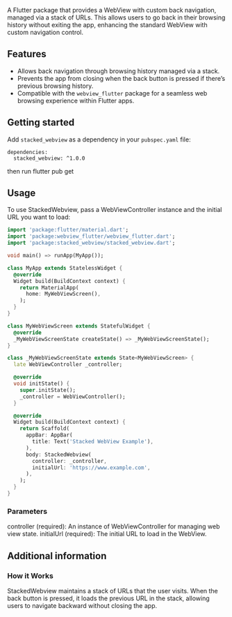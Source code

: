 <!--
This README describes the package. If you publish this package to pub.dev,
this README's contents appear on the landing page for your package.

For information about how to write a good package README, see the guide for
[writing package pages](https://dart.dev/tools/pub/writing-package-pages).

For general information about developing packages, see the Dart guide for
[creating packages](https://dart.dev/guides/libraries/create-packages)
and the Flutter guide for
[developing packages and plugins](https://flutter.dev/to/develop-packages).
-->

A Flutter package that provides a WebView with custom back navigation, managed via a stack of URLs. This allows users to go back in their browsing history without exiting the app, enhancing the standard WebView with custom navigation control.

## Features

- Allows back navigation through browsing history managed via a stack.
- Prevents the app from closing when the back button is pressed if there’s previous browsing history.
- Compatible with the `webview_flutter` package for a seamless web browsing experience within Flutter apps.

## Getting started

Add `stacked_webview` as a dependency in your `pubspec.yaml` file:

```ymal
dependencies:
  stacked_webview: ^1.0.0
```
then run flutter pub get


## Usage

To use StackedWebview, pass a WebViewController instance and the initial URL you want to load:

```dart
import 'package:flutter/material.dart';
import 'package:webview_flutter/webview_flutter.dart';
import 'package:stacked_webview/stacked_webview.dart';

void main() => runApp(MyApp());

class MyApp extends StatelessWidget {
  @override
  Widget build(BuildContext context) {
    return MaterialApp(
      home: MyWebViewScreen(),
    );
  }
}

class MyWebViewScreen extends StatefulWidget {
  @override
  _MyWebViewScreenState createState() => _MyWebViewScreenState();
}

class _MyWebViewScreenState extends State<MyWebViewScreen> {
  late WebViewController _controller;

  @override
  void initState() {
    super.initState();
    _controller = WebViewController();
  }

  @override
  Widget build(BuildContext context) {
    return Scaffold(
      appBar: AppBar(
        title: Text('Stacked WebView Example'),
      ),
      body: StackedWebview(
        controller: _controller,
        initialUrl: 'https://www.example.com',
      ),
    );
  }
}
```

### Parameters
controller (required): An instance of WebViewController for managing web view state.
initialUrl (required): The initial URL to load in the WebView.

## Additional information

### How it Works
StackedWebview maintains a stack of URLs that the user visits. When the back button is pressed, it loads the previous URL in the stack, allowing users to navigate backward without closing the app.


